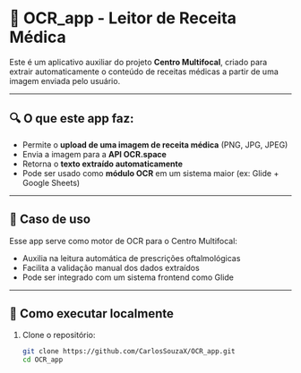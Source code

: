 # 📄 OCR_app - Leitor de Receita Médica

Este é um aplicativo auxiliar do projeto **Centro Multifocal**, criado para extrair automaticamente o conteúdo de receitas médicas a partir de uma imagem enviada pelo usuário.

---

## 🔍 O que este app faz:

- Permite o **upload de uma imagem de receita médica** (PNG, JPG, JPEG)
- Envia a imagem para a **API OCR.space**
- Retorna o **texto extraído automaticamente**
- Pode ser usado como **módulo OCR** em um sistema maior (ex: Glide + Google Sheets)

---

## 🧠 Caso de uso

Esse app serve como motor de OCR para o Centro Multifocal:

- Auxilia na leitura automática de prescrições oftalmológicas
- Facilita a validação manual dos dados extraídos
- Pode ser integrado com um sistema frontend como Glide

---

## 🚀 Como executar localmente

1. Clone o repositório:
   ```bash
   git clone https://github.com/CarlosSouzaX/OCR_app.git
   cd OCR_app
